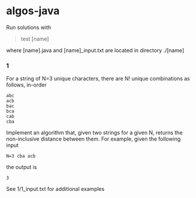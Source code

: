 # algos-java

Run solutions with
> test [name]  

where [name].java and [name]_input.txt are located in directory ./[name]

### 1
For a string of N=3 unique characters, there are N! unique combinations as follows, in-order  
```
abc  
acb  
bac  
bca  
cab  
cba  
```
  
Implement an algorithm that, given two strings for a given N, returns the non-inclusive distance between them. For example, given the following input  
```
N=3 cba acb  
```

the output is  
```
3
```  
  
See 1/1_input.txt for additional examples